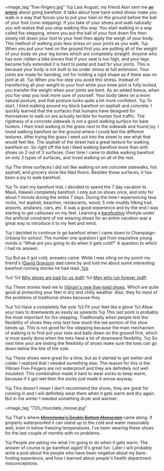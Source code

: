 =image_tag "five-fingers.jpg"
%p
  Last August, my friend Alan sent me <s><a href="http://anthropik.com/2007/06/learning-to-walk/">an article</a></s> about going barefoot. It talks about how hard-soled shoes make you walk in a way that forces you to put your heel on the ground before the ball of your foot (cow-stepping). If you take of your shoes and walk naturally you will realize that you stop walking this way. You start walking in a way called fox-stepping, where you put the ball of your foot down firs then slowly roll down your foot to your heel then apply the weigh of your body. This method of walking puts less stress on your joints as you walk.
%p
  When you put your heel on the ground first you are putting all of the weight of your body on your leg bones which are completely straight. Anyone who has ever ridden a bike knows that if your seat is too high, and your legs become fully extended it is hard to pedal and bad for your joints. This is because your body is not built to be under stress at full extension. Your joints are made for bending, not for holding a rigid shape as if there was no joint at all.
%p
  When you fox-step you avoid this stress. Instead of transferring all your weight to your foot while your knee joint is fully locked, you transfer the weight when your joints are bent. As an added bonus, when you fox-step you look more sure of yourself. Your body takes on a more natural posture, and that posture looks quite a bit more confident.
%p
  To start, I tried walking around my block barefoot on asphalt and concrete. I quickly learned that the surfaces that humans have designed for themselves to walk on are actually terrible for human foot traffic. The rigidness of a concrete sidewalk is not a good walking surface for bare footers.  I then tried walking in the grass next to the sidewalk and found joy. I loved walking barefoot on the ground where I could feel the different textures. After trying the grass I went out into the street to see what that would feel like. The asphalt of the street had a great texture for walking barefoot on. So right off the bat I liked walking barefoot more than with shoes on 2 out of 3 surfaces. Over time I came to dislike walking barefoot on only 3 types of surfaces, and loved walking on all of the rest.

%p
  The three surfaces I did not like walking on are concrete sidewalks, hot asphalt, and grocery store like tiled floors. Besides these surfaces, it has been a joy to walk barefoot.

%p
  To start my barefoot trial, I decided to spend the 7 day vacation to Mauii, Hawaiii completely barefoot. I only put on shoes once, and only for about 1 minute during the entire 7 days. During the time I experiencing lava rocks, hot asphalt, beaches, restaurants, wood, 5 mile muddy hiking trail, airports, airplanes, cars, etc. It was a good experience and by the end I was starting to get callouses on my feet. Learning a <a href="http://www.barefooters.org/">barefooting</a> lifestyle under the artificial constraint of not wearing shoes for an entire vacation was a great way to introduce it to my feet and mind.

%p
  I decided to continue to go barefoot when I came down to Champaign-Urbana for school. The number one question I got from inquisitive young minds is "What are you going to do when it gets cold?" A question to which I had no answer.

%p
  But as it got cold, answers came. While I was siting on my porch my friend's (<a href="http://graysonfamily.org/%7Edavid/">David Grayson</a>) dad came by and told me about some interesting barefoot running stories he had read.<a href="http://ryantm.com/why-shoes-are-bad-for-us.pdf">
%p
  </a><a onblur="try {parent.deselectBloggerImageGracefully();} catch(e) {}" href="http://bp0.blogger.com/_kIdEgOAP3dM/R6fGKIQDkEI/AAAAAAAAAAU/tIlQjOlYJXo/s1600-h/large.jpg"></a>

%ol
  %li
    <a href="http://ryantm.com/why-shoes-are-bad-for-us.pdf">Why shoes are bad for us (pdf)</a>
  %li
    <a href="http://ryantm.com/men-who-run-forever.pdf">Men who run forever (pdf)</a>

%p
  These stories lead me to <a href="http://www.vibramfivefingers.com/products/products_classic.cfm">Vibram's new five-toed shoes</a>. Which are quite good at protecting your feet in dry and chilly weather. Also, they fix most of the problems of traditional shoes because they

%ul
  %li Have a completely flat sole
  %li Fit your feet like a glove
  %li
    Allow your toes to downwards as easily as upwards
%p
  This last point is probably the most important for fox-stepping. Traditionally when people test the flexibility of shoes they only test how much the toe portion of the shoe bends up. This is not good for fox-stepping because the main mechanism of walking is to first put your toes and balls down on the ground first, which is most easily done when the toes have a lot of downward flexibility.
%p
  So next time your are testing the flexibility of shoes make sure the toes can go down below the line of the sole.

%p
  These shoes were great for a time, but as it started to get wetter and colder I realized that I needed something else. The reason for this is the Vibram Five-Fingers are not waterproof and they are definitely not well insulated. This combination made it hard to wear socks to keep warm, because if it got wet then the socks just made it worse anyway.

%p
  This doesn't mean I don't recommend the shoes, they are great for running in and I will definitely wear them when it gets warm and dry again. But in the winter I needed something dryer and warmer.

=image_tag "720_chocolate_moose.jpg"

%p
  That's where <s><a href="http://www.mtonka.com/ecommerce/product?product%5fid=39">Minnetonka's Double Bottom Mooseskin</a></s> came along. If properly waterproofed it can stand up to the cold and water reasonably well, even in below freezing temperatures. I've been wearing these shoes for the last couple of months with no problems.

%p
  People are asking me what I'm going to do when it gets warm. The answer of course is go barefoot again! It's great fun. Later I will probably write a post about the people who have been negative about my bare-footing experience, and how I learned about people's health department misconceptions.
